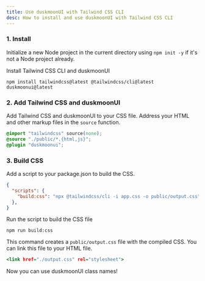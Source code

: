 ```yaml
---
title: Use duskmoonUI with Tailwind CSS CLI
desc: How to install and use duskmoonUI with Tailwind CSS CLI
---
```


<script>
  import Translate from "$components/Translate.svelte"
</script>

### 1. Install

Initialize a new Node project in the current directory using `npm init -y` if it's not a Node project already.

Install Tailwind CSS CLI and duskmoonUI

```sh:Terminal
npm install tailwindcss@latest @tailwindcss/cli@latest duskmoonui@latest
```

### 2. Add Tailwind CSS and duskmoonUI

Add Tailwind CSS and duskmoonUI to your CSS file.
Address your HTML and other markup files in the `source` function.
  
```postcss:app.css
@import "tailwindcss" source(none);
@source "./public/*.{html,js}";
@plugin "duskmoonui";
```

### 3. Build CSS

Add a script to your package.json to build the CSS.

```json:package.json
{
  "scripts": {
    "build:css": "npx @tailwindcss/cli -i app.css -o public/output.css"
  },
}
```

Run the script to build the CSS file

```sh:Terminal
npm run build:css
```
This command creates a `public/output.css` file with the compiled CSS. You can link this file to your HTML file.

```html:public/index.html
<link href="./output.css" rel="stylesheet">
```

Now you can use duskmoonUI class names!
